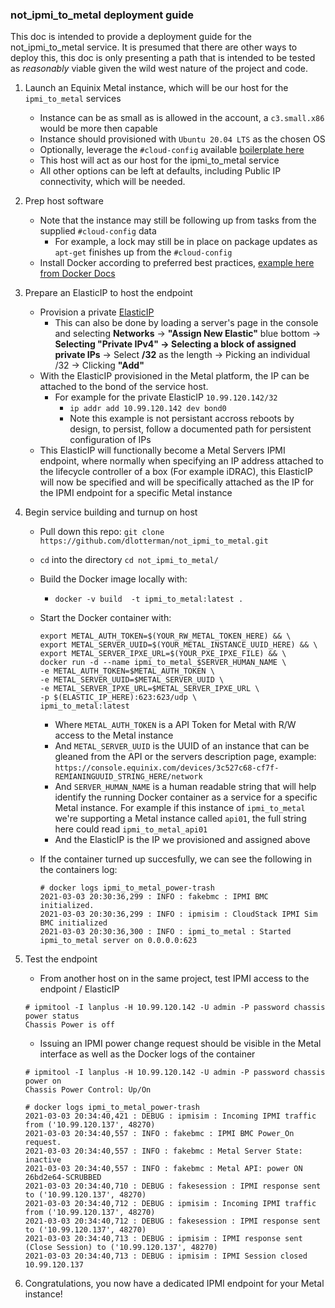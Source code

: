 ### not_ipmi_to_metal deployment guide



This doc is intended to provide a deployment guide for the not_ipmi_to_metal service. It is presumed that there are other ways to deploy this, this doc is only presenting a path that is intended to be tested as *reasonably* viable given the wild west nature of the project and code.


1) Launch an Equinix Metal instance, which will be our host for the `ipmi_to_metal` services
    * Instance can be as small as is allowed in the account, a `c3.small.x86` would be more then capable
    * Instance should provisioned with `Ubuntu 20.04 LTS` as the chosen OS
    * Optionally, leverage the `#cloud-config` available [boilerplate here](https://github.com/dlotterman/metal_code_snippets/blob/main/boiler_plate_cloud_inits/ubuntu2004.yaml)
    * This host will act as our host for the ipmi_to_metal service
    * All other options can be left at defaults, including Public IP connectivity, which will be needed.

2) Prep host software
    * Note that the instance may still be following up from tasks from the supplied `#cloud-config` data
        * For example, a lock may still be in place on package updates as `apt-get` finishes up from the `#cloud-config` 
    * Install Docker according to preferred best practices, [example here from Docker Docs](https://docs.docker.com/engine/install/ubuntu/)

3) Prepare an ElasticIP to host the endpoint
    * Provision a private [ElasticIP](https://metal.equinix.com/developers/docs/networking/elastic-ips/)
        * This can also be done by loading a server's page in the console and selecting **Networks** -> **"Assign New Elastic"** blue bottom -> **Selecting "Private IPv4" -> Selecting a block of assigned private IPs** -> Select **/32** as the length -> Picking an individual /32 -> Clicking **"Add"**
    * With the ElasticIP provisioned in the Metal platform, the IP can be attached to the bond of the service host. 
        * For example for the private ElasticIP `10.99.120.142/32`
            * `ip addr add 10.99.120.142 dev bond0`
            * Note this example is not persistant accross reboots by design, to persist, follow a documented path for persistent configuration of IPs
    * This ElasticIP will functionally become a Metal Servers IPMI endpoint, where normally when specifying an IP address attached to the lifecycle controller of a box (For example iDRAC), this ElasticIP will now be specified and will be specifically attached as the IP for the IPMI endpoint for a specific Metal instance

4) Begin service building and turnup on host
    * Pull down this repo: `git clone https://github.com/dlotterman/not_ipmi_to_metal.git`
    * `cd` into the directory `cd not_ipmi_to_metal/`
    * Build the Docker image locally with:
      * `docker -v build  -t ipmi_to_metal:latest .`
    * Start the Docker container with:
        ```
        export METAL_AUTH_TOKEN=$(YOUR_RW_METAL_TOKEN_HERE) && \
        export METAL_SERVER_UUID=$(YOUR_METAL_INSTANCE_UUID_HERE) && \
        export METAL_SERVER_IPXE_URL=$(YOUR_PXE_IPXE_FILE) && \ 
        docker run -d --name ipmi_to_metal_$SERVER_HUMAN_NAME \
		-e METAL_AUTH_TOKEN=$METAL_AUTH_TOKEN \
		-e METAL_SERVER_UUID=$METAL_SERVER_UUID \
		-e METAL_SERVER_IPXE_URL=$METAL_SERVER_IPXE_URL \
        -p $(ELASTIC_IP_HERE):623:623/udp \
        ipmi_to_metal:latest
        ```
        
        * Where `METAL_AUTH_TOKEN` is a API Token for Metal with R/W access to the Metal instance
        * And `METAL_SERVER_UUID` is the UUID of an instance that can be gleaned from the API or the servers description page, example: `https://console.equinix.com/devices/3c527c68-cf7f-REMIANINGUUID_STRING_HERE/network`
        * And `SERVER_HUMAN_NAME` is a human readable string that will help identify the running Docker container as a service for a specific Metal instance. For example if this instance of `ipmi_to_metal` we're supporting a Metal instance called `api01`, the full string here could read `ipmi_to_metal_api01`
        * And the ElasticIP is the IP we provisioned and assigned above
    * If the container turned up succesfully, we can see the following in the containers log:
        ```
        # docker logs ipmi_to_metal_power-trash
        2021-03-03 20:30:36,299 : INFO : fakebmc : IPMI BMC initialized.
        2021-03-03 20:30:36,299 : INFO : ipmisim : CloudStack IPMI Sim BMC initialized
        2021-03-03 20:30:36,300 : INFO : ipmi_to_metal : Started ipmi_to_metal server on 0.0.0.0:623
        ```
        
5) Test the endpoint
    * From another host on in the same project, test IPMI access to the endpoint / ElasticIP
    ```
    # ipmitool -I lanplus -H 10.99.120.142 -U admin -P password chassis power status
    Chassis Power is off
    ```
    * Issuing an IPMI power change request should be visible in the Metal interface as well as the Docker logs of the container
    ```
    # ipmitool -I lanplus -H 10.99.120.142 -U admin -P password chassis power on
    Chassis Power Control: Up/On
    ```
    ```
    # docker logs ipmi_to_metal_power-trash
    2021-03-03 20:34:40,421 : DEBUG : ipmisim : Incoming IPMI traffic from ('10.99.120.137', 48270)
    2021-03-03 20:34:40,557 : INFO : fakebmc : IPMI BMC Power_On request.
    2021-03-03 20:34:40,557 : INFO : fakebmc : Metal Server State: inactive
    2021-03-03 20:34:40,557 : INFO : fakebmc : Metal API: power ON 26bd2e64-SCRUBBED
    2021-03-03 20:34:40,710 : DEBUG : fakesession : IPMI response sent to ('10.99.120.137', 48270)
    2021-03-03 20:34:40,712 : DEBUG : ipmisim : Incoming IPMI traffic from ('10.99.120.137', 48270)
    2021-03-03 20:34:40,712 : DEBUG : fakesession : IPMI response sent to ('10.99.120.137', 48270)
    2021-03-03 20:34:40,713 : DEBUG : ipmisim : IPMI response sent (Close Session) to ('10.99.120.137', 48270)
    2021-03-03 20:34:40,713 : DEBUG : ipmisim : IPMI Session closed 10.99.120.137
    ```
   
6) Congratulations, you now have a dedicated IPMI endpoint for your Metal instance!
